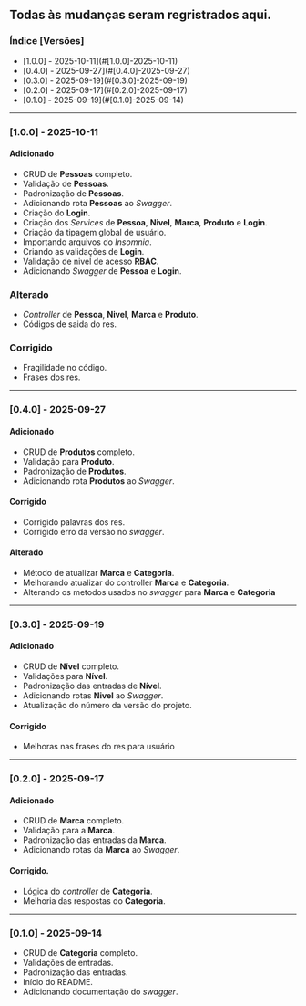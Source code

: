 ## Todas às mudanças seram regristrados aqui.

### Índice [Versões]
- [1.0.0] - 2025-10-11](#[1.0.0]-2025-10-11)
- [0.4.0] - 2025-09-27](#[0.4.0]-2025-09-27)
- [0.3.0] - 2025-09-19](#[0.3.0]-2025-09-19)
- [0.2.0] - 2025-09-17](#[0.2.0]-2025-09-17)
- [0.1.0] - 2025-09-19](#[0.1.0]-2025-09-14)

---
### [1.0.0] - 2025-10-11
#### Adicionado
- CRUD de **Pessoas** completo.
- Validação de **Pessoas**.
- Padronização de **Pessoas**.
- Adicionando rota **Pessoas** ao _Swagger_.
- Criação do **Login**.
- Criação dos _Services_ de **Pessoa**, **Nivel**, **Marca**, **Produto** e **Login**.
- Criação da tipagem global de usuário.
- Importando arquivos do _Insomnia_.
- Criando as validações de **Login**.
- Validação de nivel de acesso **RBAC**.
- Adicionando _Swagger_ de **Pessoa** e **Login**.

### Alterado
- _Controller_ de **Pessoa**, **Nivel**, **Marca** e **Produto**.
- Códigos de saida do res.

### Corrigido
- Fragilidade no código.
- Frases dos res.


---
### [0.4.0] - 2025-09-27
#### Adicionado
- CRUD de **Produtos** completo.
- Validação para **Produto**.
- Padronização de **Produtos**.
- Adicionando rota **Produtos** ao _Swagger_.

#### Corrigido
- Corrigido palavras dos res.
- Corrigido erro da versão no _swagger_.

#### Alterado
- Método de atualizar **Marca** e **Categoria**.
- Melhorando atualizar do controller **Marca** e **Categoria**.
- Alterando os metodos usados no _swagger_ para **Marca** e **Categoria**

---
### [0.3.0] - 2025-09-19
#### Adicionado
- CRUD de **Nível** completo.
- Validações para **Nível**.
- Padronização das entradas de **Nível**.
- Adicionando rotas **Nivel** ao _Swagger_.
- Atualização do número da versão do projeto.

#### Corrigido
- Melhoras nas frases do res para usuário
  
---
### [0.2.0] - 2025-09-17
#### Adicionado
- CRUD de **Marca** completo.
- Validação para a **Marca**.
- Padronização das entradas da **Marca**.
- Adicionando rotas da **Marca** ao _Swagger_.

#### Corrigido.
- Lógica do _controller_ de **Categoria**.
- Melhoria das respostas do **Categoria**.


---
### [0.1.0] - 2025-09-14
- CRUD de **Categoria** completo.
- Validações de entradas.
- Padronização das entradas.
- Início do README.
- Adicionando documentação do _swagger_.